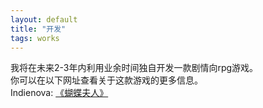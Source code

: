 ```yaml
---
layout: default
title: "开发"
tags: works
---
```


我将在未来2-3年内利用业余时间独自开发一款剧情向rpg游戏。  
你可以在以下网址查看关于这款游戏的更多信息。  
Indienova: [《蝴蝶夫人》](https://indienova.com/g/MadameButterfly)

